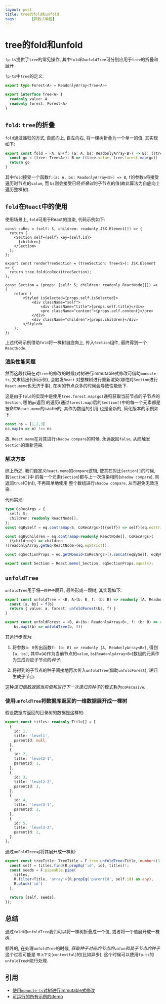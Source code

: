 ```yaml
---
layout: post
title: tree的fold和unfold
tags:       [函数式编程]
---
```


# tree的fold和unfold
`fp-ts`提供了`tree`的常见操作, 其中`fold`和`unfoldTree`可分别应用于`tree`的折叠和展开.

`fp-ts`中`tree`的定义:
```ts
export type Forest<A> = ReadonlyArray<Tree<A>>

export interface Tree<A> {
  readonly value: A
  readonly forest: Forest<A>
}
```

## `fold`: `tree`的折叠

`fold`通过递归的方式, 自底向上, 自左向右, 将一棵树折叠为一个单一的值, 其实现如下:
```ts
export const fold = <A, B>(f: (a: A, bs: ReadonlyArray<B>) => B): ((tree: Tree<A>) => B) => {
  const go = (tree: Tree<A>): B => f(tree.value, tree.forest.map(go))
  return go
}
```
其中`fold`接受一个函数`f:(a: A, bs: ReadonlyArray<B>) => B`, `f`的参数`a`将接受遍历时节点的`value`, 而
`bs`则会接受已经*折叠过*的子节点的值(故此算法为自底向上遍历整棵树).

## `fold`在`React`中的使用

使用场景上, `fold`可用于React的渲染, 代码示例如下:
```tsx
const coRec = (self: S, children: readonly JSX.Element[]) => {
  return (
    <Section self={self} key={self.id}>
      {children}
    </Section>
  );
};

export const renderTreeSection = (treeSection: Tree<S>): JSX.Element => {
  return tree.fold(coRec)(treeSection);
};

const Section = (props: {self: S; children: readonly ReactNode[]}) => {
    return (
        <Styled isSelected={props.self.isSelected}>
            <div className="self">
                <div className="title">{props.self.title}</div>
                <pre className="content">{props.self.content}</pre>
            </div>
            <div className="children">{props.children}</div>
        </Styled>
    );
};
```

上述代码示例借助`fold`将一棵树自底向上, 传入`Section`组件, 最终得到一个`ReactNode`.

### 渲染性能问题
然而这段代码在对`tree`的修改的时候(对树进行immutable式修改可借助`monocle-ts`, 文末给出代码示例), 会触发`React`
对整棵树进行重新渲染(哪怕对`Section`进行`React.memo`也无济于事), 在树的节点众多的时候会导致性能低下.

这是由于`fold`的实现中是使用`tree.forest.map(go)`递归获取当前节点的子节点的`Section`, 哪怕`go`返回
的遍历(通过`forest.map`)后的`Section[]`中的每一个元素都是被命中`React.memo`的cache的, 其作为数组的引用
也是全新的, 简化版本的示例如下:
```ts
const ns = [1,2,3]
ns.map(n => n) !== ns
```

故, `React.memo`在对其进行`shadow compare`的时候, 永远返回`false`, 从而触发`Section`的重新渲染.

### 解决方案
综上所述, 我们自定义`React.memo`的`compare`逻辑, 使其在对比`Section[]`的时候, 若`Section[]`中
的每一个元素(`Section`)都与上一次渲染相同(`shadow compare`), 则返回`true`(O(n)), 不再简单地使用
整个数组进行`shadow compare`, 从而避免无效渲染.

代码实现:

```ts
type CoRecArgs = {
  self: S;
  children: readonly ReactNode[];
};
const eqBySelf = eq.contramap<S, CoRecArgs>(({self}) => self)(eq.eqStrict);

const eqByChildren = eq.contramap<readonly ReactNode[], CoRecArgs>(
  ({children}) => children
)(readonlyArray.getEq<ReactNode>(eq.eqStrict));

const eqSectionProps = eq.getMonoid<CoRecArgs>().concat(eqBySelf, eqByChildren);

export const Section = React.memo(_Section, eqSectionProps.equals);
```

## `unfoldTree`
`unfoldTree`用于将`一颗种子`展开, 最终形成一颗树, 其实现如下:
```ts
export const unfoldTree = <B, A>(b: B, f: (b: B) => readonly [A, ReadonlyArray<B>]): Tree<A> => {
  const [a, bs] = f(b)
  return { value: a, forest: unfoldForest(bs, f) }
}

export const unfoldForest = <B, A>(bs: ReadonlyArray<B>, f: (b: B) => readonly [A, ReadonlyArray<B>]): Forest<A> =>
    bs.map((b) => unfoldTree(b, f))
```

其运行步骤为:
1. 将参数`b: B`传出函数`f: (b: B) => readonly [A, ReadonlyArray<B>]`, 得到`[a, bs]`, 
其中`a`(`A`)作为当前节点的`value`, `bs`(`ReadonlyArray<B>`)数组的元素作为生成对应子节点的*种子*.
   
2. 将得到的子节点的种子间接地再次传入`unfoldTree`(借助`unfoldForest`), 递归生成子节点.

这种*递归函数返回当前值和进行下一次递归的种子*的模式称为`coRecusive`.

### 使用`unfoldTree`将数据库返回的一维数据展开成一棵树
假设数据库返回的目录树的数据是这样的:
```ts
export const titles: readonly Title[] = [
  {
    id: 1,
    title: 'level1',
    parentId: null,
  },
  {
    id: 2,
    title: 'level2-1',
    parentId: 1,
  },
  {
    id: 3,
    title: 'level2-2',
    parentId: 1,
  },
  {
    id: 4,
    title: 'level3-1',
    parentId: 2,
  },
  {
    id: 5,
    title: 'level3-2',
    parentId: 2,
  },
];
```
通过`unFoldTree`可将其展开成一棵树:

```ts
export const treeTitle: TreeTitle = F.tree.unfoldTree<Title, number>(1, id => {
  const self = titles.find(R.propEq('id', id), titles)!;
  const seeds = F.pipeable.pipe(
    titles,
    R.filter<Title, 'array'>(R.propEq('parentId', self.id) as any),
    R.pluck('id')
  );

  return [self, seeds];
});
```

## 总结
通过`fold`和`unfoldTree`我们可以将一棵树折叠成一个值, 或者将一个值展开成一棵树. 

额外的, 在处理`unfoldTree`的时候, *获取种子对应的节点的`value`和其子节点的种子* 这个过程可能是
`带上下文`(`contextful`)的(比如异步), 这个时候可以使用`fp-ts`的`unfoldTreeM`进行处理.


## 引用
- [使用`monocle-ts`对树进行immutable式修改](https://github.com/jituanlin/cookbook/blob/master/react-stack/src/pages/using-tree-in-front-end/optics/section.ts) 
- [可运行的所有示例的demo](https://github.com/jituanlin/cookbook/tree/master/react-stack/src/pages/using-tree-in-front-end)
